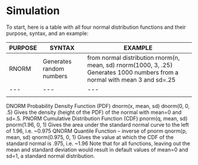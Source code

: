 Simulation
=================

To start, here is a table with all four normal distribution functions and their purpose, syntax, and an example:


| PURPOSE  |  SYNTAX |  EXAMPLE |  
|----------|---------|----------|
| RNORM    | Generates random numbers   | from normal distribution	rnorm(n, mean, sd)	rnorm(1000, 3, .25) Generates 1000 numbers from a normal with mean 3 and sd=.25  |
|---|---|---|
|   |   |   |  

		
	


DNORM	Probability Density Function
(PDF)	dnorm(x, mean, sd)	dnorm(0, 0, .5)
Gives the density (height of the
PDF) of the normal
with mean=0 and sd=.5. 
PNORM	Cumulative Distribution Function
(CDF)	pnorm(q, mean, sd)	pnorm(1.96, 0, 1)
Gives the area under the
standard normal curve to
the left of 1.96,
i.e. ~0.975
QNORM	Quantile Function – inverse of
pnorm	qnorm(p, mean, sd)	qnorm(0.975, 0, 1)
Gives the value at which the
CDF of the standard normal
is .975, i.e. ~1.96
Note that for all functions, leaving out the mean and standard deviation would result in default values of mean=0 and sd=1, a standard normal distribution.
